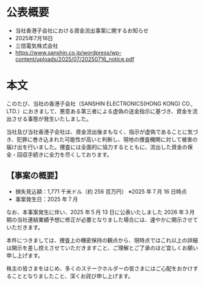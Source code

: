 # 公表概要
- 当社香港子会社における資金流出事案に関するお知らせ
- 2025年7月16日
- 三信電気株式会社
- https://www.sanshin.co.jp/wordpress/wp-content/uploads/2025/07/20250716_notice.pdf

# 本文
このたび、当社の香港子会社（SANSHIN ELECTRONICS(HONG KONG) CO., LTD.）におきまして、悪意ある第三者による虚偽の送金指示に基づき、資金を流出させる事態が発生いたしました。

当社及び当社香港子会社は、資金流出後まもなく、指示が虚偽であることに気づき、犯罪に巻き込まれた可能性が高いと判断し、現地の捜査機関に対して被害の届け出を行いました。捜査には全面的に協力するとともに、流出した資金の保全・回収手続きに全力を尽くしております。

## 【事案の概要】
- 損失見込額：1,771 千米ドル（約 256 百万円） ※2025 年７月 16 日時点
- 事案発生日：2025 年７月

なお、本事案発生に伴い、2025 年５月 13 日に公表いたしました 2026 年３月期の当社連結業績予想に修正が必要となりました場合には、速やかに開示させていただきます。

本件につきましては、捜査上の機密保持の観点から、現時点ではこれ以上の詳細は開示を差し控えさせていただきますこと、ご理解とご了承のほど宜しくお願い申し上げます。

株主の皆さまをはじめ、多くのステークホルダーの皆さまにはご心配をおかけすることとなりましたこと、深くお詫び申し上げます。
